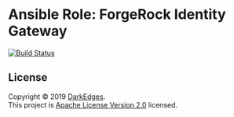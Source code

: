 # Ansible Role: ForgeRock Identity Gateway

[![Build Status](https://travis-ci.com/darkedges/ansible-role-forgerock-ig.svg?branch=master)](https://travis-ci.com/darkedges/ansible-role-forgerock-ig)

## License

Copyright © 2019 [DarkEdges](https://github.com/darkedges/).  
This project is [Apache License Version 2.0](https://github.com/darkedges/ansible-role-forgerock-ig/blob/master/LICENSE) licensed.

